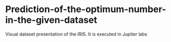 # Prediction-of-the-optimum-number-in-the-given-dataset
Visual dataset presentation of the IRIS. It is executed in Jupiter labs
